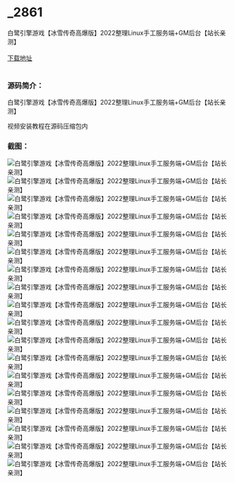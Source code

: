 # _2861
白鹭引擎游戏【冰雪传奇高爆版】2022整理Linux手工服务端+GM后台【站长亲测】
<br/></br>
[下载地址](https://www.uuid2.com/2861.html "下载地址")
<br/></br>
<h3>源码简介：</h3>
<p>白鹭引擎游戏【冰雪传奇高爆版】2022整理Linux手工服务端+GM后台【站长亲测】<p>
<p>视频安装教程在源码压缩包内<p>
<h3>截图：</h3>
<img src="https://www.uuid2.com/wp-content/uploads/img/202201/39e8001668.jpg" alt="白鹭引擎游戏【冰雪传奇高爆版】2022整理Linux手工服务端+GM后台【站长亲测】"><img src="https://www.uuid2.com/wp-content/uploads/img/202201/5e1e1f7291.jpg" alt="白鹭引擎游戏【冰雪传奇高爆版】2022整理Linux手工服务端+GM后台【站长亲测】"><img src="https://www.uuid2.com/wp-content/uploads/img/202201/1954453223.jpg" alt="白鹭引擎游戏【冰雪传奇高爆版】2022整理Linux手工服务端+GM后台【站长亲测】"><img src="https://www.uuid2.com/wp-content/uploads/img/202201/ccc46e6825.jpg" alt="白鹭引擎游戏【冰雪传奇高爆版】2022整理Linux手工服务端+GM后台【站长亲测】"><img src="https://www.uuid2.com/wp-content/uploads/img/202201/dc77b26515.jpg" alt="白鹭引擎游戏【冰雪传奇高爆版】2022整理Linux手工服务端+GM后台【站长亲测】"><img src="https://www.uuid2.com/wp-content/uploads/img/202201/3fb623b856.jpg" alt="白鹭引擎游戏【冰雪传奇高爆版】2022整理Linux手工服务端+GM后台【站长亲测】"><img src="https://www.uuid2.com/wp-content/uploads/img/202201/d746c16490.jpg" alt="白鹭引擎游戏【冰雪传奇高爆版】2022整理Linux手工服务端+GM后台【站长亲测】"><img src="https://www.uuid2.com/wp-content/uploads/img/202201/fb1d6b4598.jpg" alt="白鹭引擎游戏【冰雪传奇高爆版】2022整理Linux手工服务端+GM后台【站长亲测】"><img src="https://www.uuid2.com/wp-content/uploads/img/202201/45a0f99303.jpg" alt="白鹭引擎游戏【冰雪传奇高爆版】2022整理Linux手工服务端+GM后台【站长亲测】"><img src="https://www.uuid2.com/wp-content/uploads/img/202201/7d08719564.jpg" alt="白鹭引擎游戏【冰雪传奇高爆版】2022整理Linux手工服务端+GM后台【站长亲测】"><img src="https://www.uuid2.com/wp-content/uploads/img/202201/bfcb664864.jpg" alt="白鹭引擎游戏【冰雪传奇高爆版】2022整理Linux手工服务端+GM后台【站长亲测】"><img src="https://www.uuid2.com/wp-content/uploads/img/202201/ef8b51c485.jpg" alt="白鹭引擎游戏【冰雪传奇高爆版】2022整理Linux手工服务端+GM后台【站长亲测】"><img src="https://www.uuid2.com/wp-content/uploads/img/202201/8140f0c212.jpg" alt="白鹭引擎游戏【冰雪传奇高爆版】2022整理Linux手工服务端+GM后台【站长亲测】"><img src="https://www.uuid2.com/wp-content/uploads/img/202201/e9f1d52652.jpg" alt="白鹭引擎游戏【冰雪传奇高爆版】2022整理Linux手工服务端+GM后台【站长亲测】"><img src="https://www.uuid2.com/wp-content/uploads/img/202201/533af03629.jpg" alt="白鹭引擎游戏【冰雪传奇高爆版】2022整理Linux手工服务端+GM后台【站长亲测】"><img src="https://www.uuid2.com/wp-content/uploads/img/202201/506c36f758.jpg" alt="白鹭引擎游戏【冰雪传奇高爆版】2022整理Linux手工服务端+GM后台【站长亲测】"><img src="https://www.uuid2.com/wp-content/uploads/img/202201/0c5ab37969.jpg" alt="白鹭引擎游戏【冰雪传奇高爆版】2022整理Linux手工服务端+GM后台【站长亲测】"><img src="https://www.uuid2.com/wp-content/uploads/img/202201/d1c782e884.jpg" alt="白鹭引擎游戏【冰雪传奇高爆版】2022整理Linux手工服务端+GM后台【站长亲测】">
